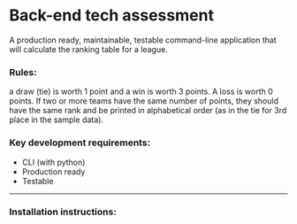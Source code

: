 # Back-end tech assessment

A production ready, maintainable, testable command-line application that
will calculate the ranking table for a league.

### Rules:

a draw (tie) is worth 1 point and a win is worth 3 points. A loss is worth 0 points.
If two or more teams have the same number of points, they should have the same rank and be
printed in alphabetical order (as in the tie for 3rd place in the sample data).

### Key development requirements:

-   CLI (with python)
-   Production ready
-   Testable

---

### Installation instructions: